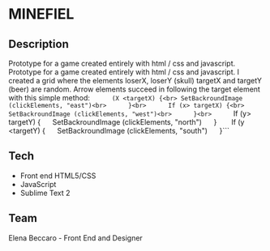 # MINEFIEL
 ## Description
Prototype for a game created entirely with html / css and javascript.
Prototype for a game created entirely with html / css and javascript.
I created a grid where the elements loserX, loserY (skull) targetX and targetY (beer) are random.
Arrow elements succeed in following the target element with this simple method:
     
     ```(X <targetX) {<br>
     SetBackroundImage (clickElements, "east")<br>
     }<br>
     If (x> targetX) {<br>
     SetBackroundImage (clickElements, "west")<br>
     }<br>
     ```If (y> targetY) {
     SetBackroundImage (clickElements, "north")
     }```
     ```If (y <targetY) {
     SetBackroundImage (clickElements, "south")
     }```
  
 
 ## Tech
  
  * Front end HTML5/CSS
  * JavaScript
  * Sublime Text 2
  
  
 
 ## Team
  Elena Beccaro - Front End and Designer
